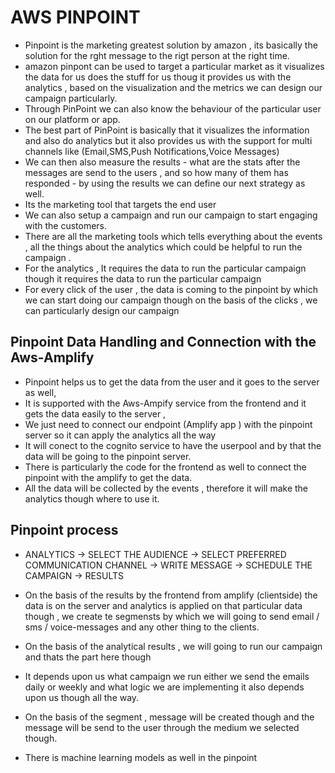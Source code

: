 # AWS PINPOINT

- Pinpoint is the marketing greatest solution by amazon , its basically the solution for the rght message to the rigt person at the right time.
- amazon pinpont can be used to target a particular market as it visualizes the data for us does the stuff for us thoug it provides us with the analytics , based on the visualization and the metrics we can design our campaign particularly.
- Through PinPoint we can also know the behaviour of the particular user on our platform or app.
- The best part of PinPoint is basically that it visualizes the information and also do analytics but it also provides us with the support for multi channels like (Email,SMS,Push Notifications,Voice Messages)
- We can then also measure the results - what are the stats after the messages are send to the users , and so how many of them has responded - by using the results we can define our next strategy as well.
- Its the marketing tool that targets the end user
- We can also setup a campaign and run our campaign to start engaging with the customers.
- There are all the marketing tools which tells everything about the events , all the things about the analytics which could be helpful to run the campaign .
- For the analytics , It requires the data to run the particular campaign though it requires the data to run the particular campaign
- For every click of the user , the data is coming to the pinpoint by which we can start doing our campaign though on the basis of the clicks , we can particularly design our campaign

## Pinpoint Data Handling and Connection with the Aws-Amplify

- Pinpoint helps us to get the data from the user and it goes to the server as well,
- It is supported with the Aws-Ampify service from the frontend and it gets the data easily to the server ,
- We just need to connect our endpoint (Amplify app ) with the pinpoint server so it can apply the analytics all the way
- It will conect to the cognito service to have the userpool and by that the data will be going to the pinpoint server.
- There is particularly the code for the frontend as well to connect the pinpoint with the amplify to get the data.
- All the data will be collected by the events , therefore it will make the analytics though where to use it.

## Pinpoint process

- ANALYTICS -> SELECT THE AUDIENCE -> SELECT PREFERRED COMMUNICATION CHANNEL -> WRITE MESSAGE -> SCHEDULE THE CAMPAIGN -> RESULTS

- On the basis of the results by the frontend from amplify (clientside) the data is on the server and analytics is applied on that particular data though , we create te segmensts by which we will going to send email / sms / voice-messages and any other thing to the clients.
- On the basis of the analytical results , we will going to run our campaign and thats the part here though
- It depends upon us what campaign we run either we send the emails daily or weekly and what logic we are implementing it also depends upon us though all the way.

- On the basis of the segment , message will be created though and the message will be send to the user through the medium we selected though.
- There is machine learning models as well in the pinpoint
